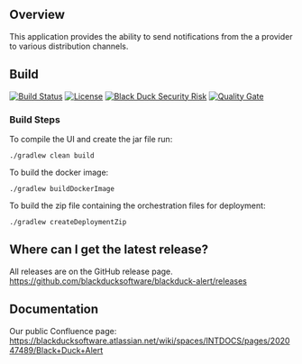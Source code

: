 ## Overview ##
<!-- The comments following wrap around the description string for parsing during the build. Do Not Remove -->
<!-- description-text-start -->
This application provides the ability to send notifications from the a provider to various distribution channels.
<!-- description-text-end -->
## Build ##

[![Build Status](https://travis-ci.org/blackducksoftware/blackduck-alert.svg?branch=master)](https://travis-ci.org/blackducksoftware/blackduck-alert)
[![License](https://img.shields.io/badge/License-Apache%202.0-blue.svg)](https://opensource.org/licenses/Apache-2.0)
[![Black Duck Security Risk](https://copilot.blackducksoftware.com/github/repos/blackducksoftware/blackduck-alert/branches/master/badge-risk.svg)](https://copilot.blackducksoftware.com/github/repos/blackducksoftware/blackduck-alert/branches/master)
[![Quality Gate](https://sonarcloud.io/api/project_badges/measure?project=com.blackducksoftware.integration%3Ablackduck-alert&metric=alert_status)](https://sonarcloud.io/dashboard?id=com.blackducksoftware.integration%3Ablackduck-alert)


### Build Steps ###
To compile the UI and create the jar file run:

```
./gradlew clean build
```
To build the docker image:

```
./gradlew buildDockerImage
```
To build the zip file containing the orchestration files for deployment:

```
./gradlew createDeploymentZip
```


## Where can I get the latest release? ##
<!-- The comments following wrap around the project url string for parsing during the build. Do Not Remove -->
<!-- project-url-text-start -->
All releases are on the GitHub release page. https://github.com/blackducksoftware/blackduck-alert/releases
<!-- project-url-text-end -->

## Documentation ##
Our public Confluence page: https://blackducksoftware.atlassian.net/wiki/spaces/INTDOCS/pages/202047489/Black+Duck+Alert
